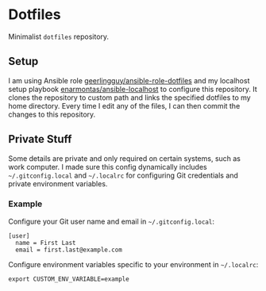 # Dotfiles
Minimalist `dotfiles` repository.

## Setup
I am using Ansible role
[geerlingguy/ansible-role-dotfiles](https://github.com/geerlingguy/ansible-role-dotfiles) and my
localhost setup playbook
[enarmontas/ansible-localhost](https://github.com/enarmontas/ansible-localhost)
to configure this repository. It clones the repository to custom path and links the specified
dotfiles to my home directory. Every time I edit any of the files, I can then commit the changes
to this repository.

## Private Stuff
Some details are private and only required on certain systems, such as work computer. I made sure
this config dynamically includes `~/.gitconfig.local` and `~/.localrc` for configuring Git
credentials and private environment variables.

### Example
Configure your Git user name and email in `~/.gitconfig.local`:
```
[user]
  name = First Last
  email = first.last@example.com
```

Configure environment variables specific to your environment in `~/.localrc`:
```
export CUSTOM_ENV_VARIABLE=example
```
